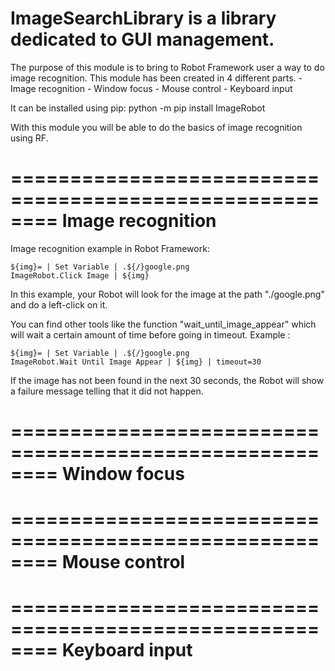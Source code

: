 ImageSearchLibrary is a library dedicated to GUI management.
========================================================

The purpose of this module is to bring to Robot Framework user a way to do image recognition.
This module has been created in 4 different parts.
    - Image recognition
    - Window focus
    - Mouse control
    - Keyboard input

It can be installed using pip:
    python -m pip install ImageRobot

With this module you will be able to do the basics of image recognition using RF.


========================================================
Image recognition
========================================================

Image recognition example in Robot Framework:

    ${img}= | Set Variable | .${/}google.png
    ImageRobot.Click Image | ${img}

In this example, your Robot will look for the image at the path "./google.png" and do a left-click on it.

You can find other tools like the function "wait_until_image_appear" which will wait a certain amount of time
before going in timeout. Example :

    ${img}= | Set Variable | .${/}google.png
    ImageRobot.Wait Until Image Appear | ${img} | timeout=30

If the image has not been found in the next 30 seconds, the Robot will show a failure message telling
that it did not happen.


========================================================
Window focus
========================================================


========================================================
Mouse control
========================================================


========================================================
Keyboard input
========================================================
